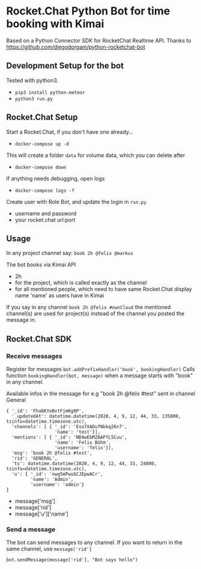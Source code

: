 # Rocket.Chat Python Bot for time booking with Kimai

Based on a Python Connector SDK for RocketChat Realtime API.
Thanks to https://github.com/diegodorgam/python-rocketchat-bot


## Development Setup for the bot 

Tested with python3.
- `pip3 install python-meteor`
- `python3 run.py`


## Rocket.Chat Setup

Start a Rocket.Chat, if you don't have one already...
- `docker-compose up -d`

This will create a folder `data` for volume data, which you can delete after
- `docker-compose down`

If anything needs debugging, open logs
- `docker-compose logs -f`

Create user with Role Bot, and update the login in `run.py`
- username and password 
- your rocket.chat url:port


## Usage

In any project channel say: `book 2h @felix @markus`

The bot books via Kimai API 
- 2h 
- for the project, which is called exactly as the channel
- for all mentioned people, which need to have same Rocket.Chat display name 'name' as users have in Kimai

If you say in any channel `book 2h @felix #ownCloud`
the mentioned channel(s) are used for project(s) instead of the channel you posted the message in.

## Rocket.Chat SDK

### Receive messages

Register for messages `bot.addPrefixHandler('book', bookingHandler)`
Calls function `bookingHandler(bot, message)` when a message starts with "book" in any channel.

Available infos in the message for e.g "book 2h @felix #test" sent in channel General
```
{ '_id': 'Fha8KYoBvtFjmKg9P',
  '_updatedAt': datetime.datetime(2020, 4, 9, 12, 44, 33, 135000, tzinfo=datetime.timezone.utc),
  'channels': [ { '_id': 'Eso7XADufNbkq26n7', 
                  'name': 'test'}],
  'mentions': [ { '_id': 'ND4wEbMZAAFYL5Cuu',
                  'name': 'Felix Böhm',
                  'username': 'felix'}],
  'msg': 'book 2h @felix #test',
  'rid': 'GENERAL',
  'ts': datetime.datetime(2020, 4, 9, 12, 44, 33, 24000, tzinfo=datetime.timezone.utc),
  'u': { '_id': 'nwg5mPwuGCJEpwACr', 
         'name': 'Admin', 
         'username': 'admin'}
}
```

- message['msg']
- message['rid']
- message['u']['name']


### Send a message

The bot can send messages to any channel.
If you want to return in the same channel, use `message['rid']`

`bot.sendMessage(message['rid'], "Bot says hello")`


